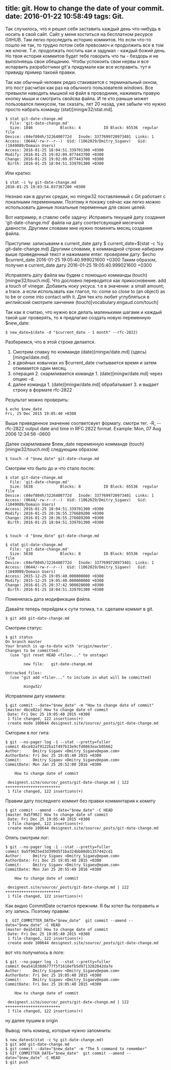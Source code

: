title: git. How to change the date of your commit.
date: 2016-01-22 10:58:49
tags: Git.
---

Так случилось, что я решил себя заставить каждый день что-нибудь в носить в свой сайт.
Сайт у меня хоститься на бесплатном ресурсе GitHUB. Там легко проследить историю коммитов.
Но если что-то пошло не так, то трудно потом себя превозмоч и продолжить все в том же ключе.
Т.е. продолжать постить как и задумал - каждый божий день. Но твоя история коммитов будет
тебе говорить что ты - бездорь и не выполняешь свои обещанию. Чтобы успокоить свои нервы и
все испарвить разработчики git'a придумали как все исправить. тут я привиду пример такоей правки.

Так как обычный человек редко стакивается с терминальный окном, это пост расчитан как
раз на обычного пользователя windows. Все превыкли наводить мышкой на файл в проводнике,
нажимать правую кнопку мыши и смотрить свойсва файла. И те кто раньше может пользовался линкусом,
так сказать, лет 20 назад, уже забыли что нужно просто набрать команду (stat)[mingw32/stat.md].

```
$ stat git-date-change.md
  File: 'git-date-change.md'
  Size: 1846            Blocks: 4          IO Block: 65536  regular file
Device: c04ef804h/3226400772d   Inode: 3377699720973401  Links: 1
Access: (0644/-rw-r--r--)  Uid: (1062029/Dmitry_Sigaev)   Gid: (1049089/Domain Users)
Access: 2016-01-25 18:04:51.339701300 +0300
Modify: 2016-01-25 19:02:09.077443700 +0300
Change: 2016-01-25 19:02:09.077443700 +0300
 Birth: 2016-01-25 18:04:51.339701300 +0300

``` 
Или кратко:

```
$ stat -c %y git-date-change.md
2016-01-25 19:03:54.037367200 +0300

```                       
Незнаю как в других средах, но mingw32 поставляемый с Git работает с локалными переменными.
Поэтому я покажу сейчас как легко можно использовать данные локальные переменные для своих целей.

Вот например, я ставлю себе задачу:
Исправить текущей дату создания 'git-date-change.md' файла на дату соответсвующей месечной давности.
Другими словами мне нужно поменять месяц создания файла. 

Приступим:
записываем в current_date дату 
$  current_date=$(stat -c %y git-date-change.md)
Другими словами, в коммандной строке набираем выше приведенный текст и нажимаем enter.
проверяем дату:
$echo $current_date
2016-01-25 19:05:40.999021600 +0300
Таким образом, получил в current_date дату 2016-01-25 19:05:40.999021600 +0300

Исправлять дату файла мы будем с помощью комманды (touch)[mingw32/touch.md]. Что дословно
переводится как прикосновение. add a touch of vinegar. Добавить ноку уксуса. т.е в значении: a small amount; a trace.
а если использвать как глагол, то: come so close to (an object) as to be or come into contact with it.
Для тех кто любит углубляться в английский смотрите занчение (touch)[vocabulary.engaud.com/touch]

Так как я считаю, что нужно все делать маленькими шагами и каждый такой шаг проверять, то
я предлагаю создать новую переменную $new_date:
```
$ new_date=$(date -d "$current_date - 1 month" --rfc-2822)
```
Разберемся, что в этой строке делается. 
1. Смотрим спавку по комманде (date)[mingw/date.md] (здесь)[mingw/date.md].
2. в двойных ковычках из $current_date считывается время и затем отнимается один месяц.
3. операция 2. скармливается команде 1. (date)[mingw/date.md] через опцию -d.
4. далее команда 1. (date)[mingw/date.md] обрабатывает 3. и выдает строку в формате rfc-2822

Результат можно проверить:

```
$ echo $new_date
Fri, 25 Dec 2015 19:05:40 +0300

```
Выше приведенное значение соответсвует формату. смотри тег.
  -R, --rfc-2822            output date and time in RFC 2822 format.
                            Example: Mon, 07 Aug 2006 12:34:56 -0600

Далее скармливаем $new_date переменную комманде (touch)[mingw32/touch.md] следующим образом:

```
$ touch -d "$new_date" git-date-change.md

``` 

Смотрим что было до и что стало после:

```
$ stat git-date-change.md
  File: 'git-date-change.md'
  Size: 5638            Blocks: 8          IO Block: 65536  regular file
Device: c04ef804h/3226400772d   Inode: 3377699720973401  Links: 1
Access: (0644/-rw-r--r--)  Uid: (1062029/Dmitry_Sigaev)   Gid: (1049089/Domain Users)
Access: 2016-01-25 18:04:51.339701300 +0300
Modify: 2016-01-25 20:36:55.276689200 +0300
Change: 2016-01-25 20:36:55.276689200 +0300
 Birth: 2016-01-25 18:04:51.339701300 +0300


$ touch -d "$new_date" git-date-change.md

$ stat git-date-change.md
  File: 'git-date-change.md'
  Size: 5638            Blocks: 8          IO Block: 65536  regular file
Device: c04ef804h/3226400772d   Inode: 3377699720973401  Links: 1
Access: (0644/-rw-r--r--)  Uid: (1062029/Dmitry_Sigaev)   Gid: (1049089/Domain Users)
Access: 2015-12-25 19:05:40.000000000 +0300
Modify: 2015-12-25 19:05:40.000000000 +0300
Change: 2016-01-25 20:37:42.908028600 +0300
 Birth: 2016-01-25 18:04:51.339701300 +0300
```
Поменялась дата модификации файла.

Давайте теперь перейдем к сути топика, т.е. сделаем коммит в git.

```
$ git add git-date-change.md
```

Смотрим статус:
```
$ git status
On branch master
Your branch is up-to-date with 'origin/master'.
Changes to be committed:
  (use "git reset HEAD <file>..." to unstage)

        new file:   git-date-change.md

Untracked files:
  (use "git add <file>..." to include in what will be committed)

        mingw32/
```
Исправляем дату коммита:
```
$ git commit --date="$new_date" -m "How to change date of commit"
[master 4bce82a] How to change date of commit
 Date: Fri Dec 25 19:05:40 2015 +0300
 1 file changed, 122 insertions(+)
 create mode 100644 designest.site/source/_posts/git-date-change.md
```
Смторим в лог гита:
```
$ git --no-pager log -1 --stat --pretty=fuller
commit 4bce82af9122ba1f497b13e9cfd0863eacb05662
Author:     Dmitry Sigaev <Dmitry_Sigaev@epam.com>
AuthorDate: Fri Dec 25 19:05:40 2015 +0300
Commit:     Dmitry Sigaev <Dmitry_Sigaev@epam.com>
CommitDate: Mon Jan 25 20:52:00 2016 +0300

    How to change date of commit

 designest.site/source/_posts/git-date-change.md | 122 ++++++++++++++++++++++++
 1 file changed, 122 insertions(+)
```
Правим дату последнего коммит без правки комминтария к комиту

```
$ git commit --amend --date="$new_date" -C HEAD
[master 9a5f902] How to change date of commit
 Date: Fri Dec 25 19:05:40 2015 +0300
 1 file changed, 122 insertions(+)
 create mode 100644 designest.site/source/_posts/git-date-change.md

```
Опять смотрим лог:
```
$ git --no-pager log -1 --stat --pretty=fuller
commit 9a5f9025ed3d399d5f1ba324bb08db1357442cd1
Author:     Dmitry Sigaev <Dmitry_Sigaev@epam.com>
AuthorDate: Fri Dec 25 19:05:40 2015 +0300
Commit:     Dmitry Sigaev <Dmitry_Sigaev@epam.com>
CommitDate: Mon Jan 25 20:55:49 2016 +0300

    How to change date of commit

 designest.site/source/_posts/git-date-change.md | 122 ++++++++++++++++++++++++
 1 file changed, 122 insertions(+)
```
Как видно CommitDate остается прежним.
Я бы хотел бы поправить и эту запись. Поэтому правим:
```
$  GIT_COMMITTER_DATE="$new_date"  git commit --amend --date="$new_date" -C HEAD
[master 0ea5418] How to change date of commit
 Date: Fri Dec 25 19:05:40 2015 +0300
 1 file changed, 122 insertions(+)
 create mode 100644 designest.site/source/_posts/git-date-change.md
```
вот что получилось в логе:
```
$ git --no-pager log -1 --stat --pretty=fuller
commit 0ea541838d6777f5f1618efb5d9713282042da7e
Author:     Dmitry Sigaev <Dmitry_Sigaev@epam.com>
AuthorDate: Fri Dec 25 19:05:40 2015 +0300
Commit:     Dmitry Sigaev <Dmitry_Sigaev@epam.com>
CommitDate: Fri Dec 25 19:05:40 2015 +0300

    How to change date of commit

 designest.site/source/_posts/git-date-change.md | 122 ++++++++++++++++++++++++
 1 file changed, 122 insertions(+)
```
ну далее пушим в origin

Вывод: 
пять команд, которые нужно запомнить:
```
$ new_date=$(stat -c %y git-date-change.md)
$ git add git-date-change.md
$ git commit --date="$new_date" -m "The 5 command to remember"
$ GIT_COMMITTER_DATE="$new_date"  git commit --amend --date="$new_date" -C HEAD
$ git push
```
                                             
